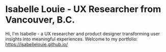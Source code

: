 # Isabelle Louie - UX Researcher from Vancouver, B.C.

Hi, I'm Isabelle - a UX researcher and product designer transforming user insights into meaningful experiences.
Welcome to my portfolio: https://isabellelouie.github.io/
